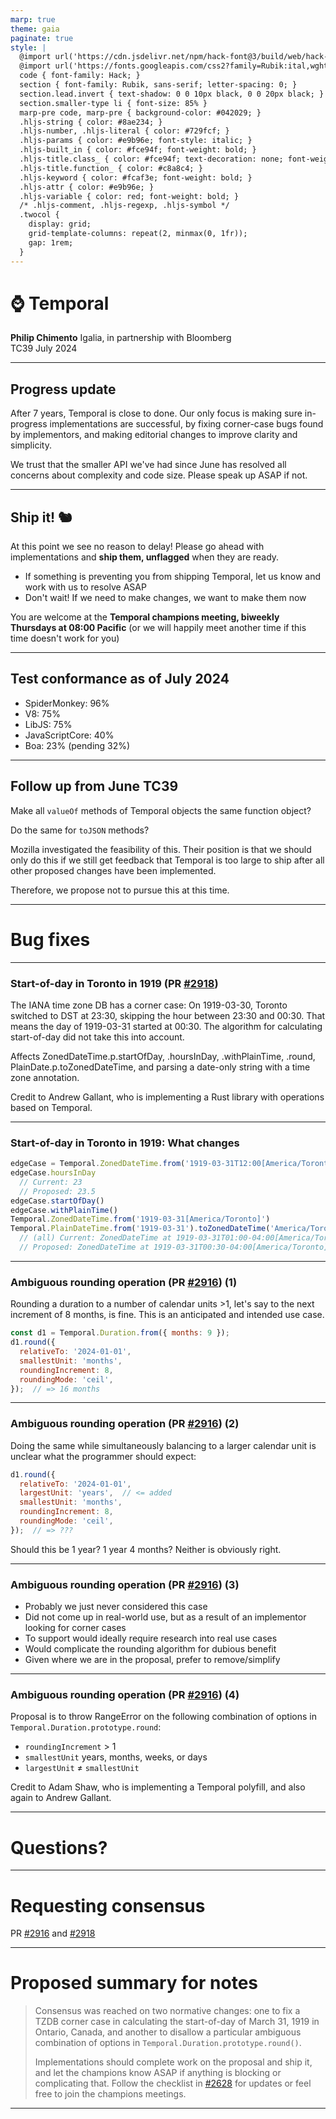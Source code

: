```yaml
---
marp: true
theme: gaia
paginate: true
style: |
  @import url('https://cdn.jsdelivr.net/npm/hack-font@3/build/web/hack-subset.css');
  @import url('https://fonts.googleapis.com/css2?family=Rubik:ital,wght@0,400;0,700;1,400;1,700&display=swap');
  code { font-family: Hack; }
  section { font-family: Rubik, sans-serif; letter-spacing: 0; }
  section.lead.invert { text-shadow: 0 0 10px black, 0 0 20px black; }
  section.smaller-type li { font-size: 85% }
  marp-pre code, marp-pre { background-color: #042029; }
  .hljs-string { color: #8ae234; }
  .hljs-number, .hljs-literal { color: #729fcf; }
  .hljs-params { color: #e9b96e; font-style: italic; }
  .hljs-built_in { color: #fce94f; font-weight: bold; }
  .hljs-title.class_ { color: #fce94f; text-decoration: none; font-weight: bold; }
  .hljs-title.function_ { color: #c8a8c4; }
  .hljs-keyword { color: #fcaf3e; font-weight: bold; }
  .hljs-attr { color: #e9b96e; }
  .hljs-variable { color: red; font-weight: bold; }
  /* .hljs-comment, .hljs-regexp, .hljs-symbol */
  .twocol {
    display: grid;
    grid-template-columns: repeat(2, minmax(0, 1fr));
    gap: 1rem;
  }
---
```


<!--
_class: invert lead
footer: DRAFT
-->

# ⌚ **Temporal**

**Philip Chimento**
Igalia, in partnership with Bloomberg  
TC39 July 2024

---

## Progress update

After 7 years, Temporal is close to done. Our only focus is making sure in-progress implementations are successful, by fixing corner-case bugs found by implementors, and making editorial changes to improve clarity and simplicity.

We trust that the smaller API we've had since June has resolved all concerns about complexity and code size. Please speak up ASAP if not.

---

## Ship it! 🐿️

At this point we see no reason to delay! Please go ahead with implementations and **ship them, unflagged** when they are ready.
- If something is preventing you from shipping Temporal, let us know and work with us to resolve ASAP
- Don't wait! If we need to make changes, we want to make them now

You are welcome at the **Temporal champions meeting, biweekly Thursdays at 08:00 Pacific** (or we will happily meet another time if this time doesn't work for you)

---

## Test conformance as of July 2024

<div class="twocol">
<div>

- SpiderMonkey: 96%
- V8: 75%
- LibJS: 75%
- JavaScriptCore: 40%
- Boa: 23% (pending 32%)

</div>
<div>
  <canvas id="conformance-chart"></canvas>
</div>
</div>

<script src="https://cdn.jsdelivr.net/npm/chart.js"></script>

<script>
  const ctx = document.getElementById('conformance-chart');

  Chart.defaults.font.family = 'Rubik';
  Chart.defaults.font.size = 16;
  new Chart(ctx, {
    type: 'bar',
    data: {
      labels: ['SM', 'V8', 'LibJS', 'JSC', 'Boa'],
      datasets: [{
        label: '% of test262 passing',
        data: [4044, 3150, 3143, 1675, 984].map(function (x) { return x * 100 / 4215 }),
        backgroundColor: '#a40000',
      }],
    },
    options: {
      aspectRatio: 1.4,
      indexAxis: 'y',
    },
  });
</script>

<!--
npx test262-harness --hostType=sm --hostPath=$HOME/workspace/gecko/obj-debug-x86_64-pc-linux-gnu/dist/bin/js -f Temporal "test/**/*.js"
npx test262-harness --hostType=v8 --hostPath=$HOME/.esvu/bin/v8 -f Temporal --hostArgs=--harmony-temporal -- "test/**/*.js"  # requires https://github.com/bterlson/eshost/pull/139
LD_LIBRARY_PATH=$HOME/.local/lib64 npx test262-harness --hostType=jsc --hostPath=$HOME/.esvu/bin/ladybird-js -f Temporal --hostArgs=--use-test262-global -- "test/**/*.js"
npx test262-harness --hostType=jsc --hostPath=$HOME/.esvu/bin/jsc -f Temporal --hostArgs=--useTemporal=1 -- "test/**/*.js"
cargo run --release --bin boa_tester -- run --test262-path $HOME/workspace/test262 -s ...
-->

---

## Follow up from June TC39

Make all `valueOf` methods of Temporal objects the same function object?

Do the same for `toJSON` methods?

Mozilla investigated the feasibility of this. Their position is that we should only do this if we still get feedback that Temporal is too large to ship after all other proposed changes have been implemented.

Therefore, we propose not to pursue this at this time.

---

<!-- _class: invert lead -->

# Bug fixes

---

### Start-of-day in Toronto in 1919 (PR [#2918](https://github.com/tc39/proposal-temporal/pull/2918))

The IANA time zone DB has a corner case: On 1919-03-30, Toronto switched to DST at 23:30, skipping the hour between 23:30 and 00:30. That means the day of 1919-03-31 started at 00:30. The algorithm for calculating start-of-day did not take this into account.

Affects ZonedDateTime.p.startOfDay, .hoursInDay, .withPlainTime, .round, PlainDate.p.toZonedDateTime, and parsing a date-only string with a time zone annotation.

Credit to Andrew Gallant, who is implementing a Rust library with operations based on Temporal.

---

### Start-of-day in Toronto in 1919: What changes

```js
edgeCase = Temporal.ZonedDateTime.from('1919-03-31T12:00[America/Toronto]');
edgeCase.hoursInDay
  // Current: 23
  // Proposed: 23.5
edgeCase.startOfDay()
edgeCase.withPlainTime()
Temporal.ZonedDateTime.from('1919-03-31[America/Toronto]')
Temporal.PlainDateTime.from('1919-03-31').toZonedDateTime('America/Toronto')
  // (all) Current: ZonedDateTime at 1919-03-31T01:00-04:00[America/Toronto]
  // Proposed: ZonedDateTime at 1919-03-31T00:30-04:00[America/Toronto]
```

---

### Ambiguous rounding operation (PR [#2916](https://github.com/tc39/proposal-temporal/pull/2916)) (1)

Rounding a duration to a number of calendar units >1, let's say to the next increment of 8 months, is fine. This is an anticipated and intended use case.

```js
const d1 = Temporal.Duration.from({ months: 9 });
d1.round({
  relativeTo: '2024-01-01',
  smallestUnit: 'months',
  roundingIncrement: 8,
  roundingMode: 'ceil',
});  // => 16 months
```

---

### Ambiguous rounding operation (PR [#2916](https://github.com/tc39/proposal-temporal/pull/2916)) (2)

Doing the same while simultaneously balancing to a larger calendar unit is unclear what the programmer should expect:

```js
d1.round({
  relativeTo: '2024-01-01',
  largestUnit: 'years',  // <= added
  smallestUnit: 'months',
  roundingIncrement: 8,
  roundingMode: 'ceil',
});  // => ???
```

Should this be 1 year? 1 year 4 months? Neither is obviously right.

---

### Ambiguous rounding operation (PR [#2916](https://github.com/tc39/proposal-temporal/pull/2916)) (3)

- Probably we just never considered this case
- Did not come up in real-world use, but as a result of an implementor looking for corner cases
- To support would ideally require research into real use cases
- Would complicate the rounding algorithm for dubious benefit
- Given where we are in the proposal, prefer to remove/simplify

---

### Ambiguous rounding operation (PR [#2916](https://github.com/tc39/proposal-temporal/pull/2916)) (4)

Proposal is to throw RangeError on the following combination of options in `Temporal.Duration.prototype.round`:
- `roundingIncrement` &gt; 1
- `smallestUnit` years, months, weeks, or days
- `largestUnit` ≠ `smallestUnit`

Credit to Adam Shaw, who is implementing a Temporal polyfill, and also again to Andrew Gallant.

---

<!-- _class: lead -->

# Questions?

---

<!-- _class: lead -->

# Requesting consensus

PR [#2916](https://github.com/tc39/proposal-temporal/pull/2916) and [#2918](https://github.com/tc39/proposal-temporal/pull/2918)

---

# Proposed summary for notes

> Consensus was reached on two normative changes: one to fix a TZDB corner case in calculating the start-of-day of March 31, 1919 in Ontario, Canada, and another to disallow a particular ambiguous combination of options in `Temporal.Duration.prototype.round()`.
> 
> Implementations should complete work on the proposal and ship it, and let the champions know ASAP if anything is blocking or complicating that. Follow the checklist in [#2628](https://github.com/tc39/proposal-temporal/issues/2628) for updates or feel free to join the champions meetings.

---
